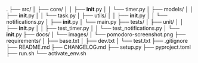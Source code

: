.
├── src/
│   ├── core/
│   │   ├── __init__.py
│   │   └── timer.py
│   ├── models/
│   │   ├── __init__.py
│   │   └── task.py
│   ├── utils/
│   │   ├── __init__.py
│   │   └── notifications.py
│   ├── __init__.py
│   └── main.py
├── tests/
│   ├── unit/
│   │   ├── __init__.py
│   │   ├── test_timer.py
│   │   └── test_notifications.py
│   └── __init__.py
├── docs/
│   └── images/
│       └── pomodoro-screenshot.png
├── requirements/
│   ├── base.txt
│   ├── dev.txt
│   └── test.txt
├── .gitignore
├── README.md
├── CHANGELOG.md
├── setup.py
├── pyproject.toml
├── run.sh
└── activate_env.sh
